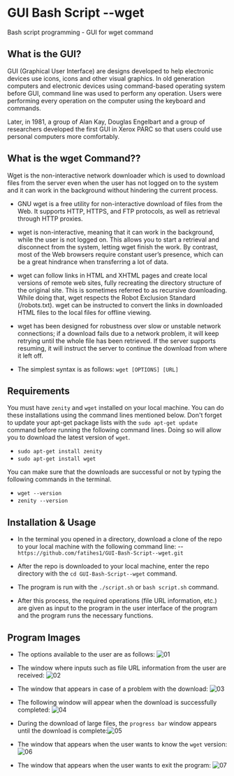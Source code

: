 ﻿# GUI Bash Script --wget

Bash script programming - GUI for wget command
## What is the GUI?

GUI (Graphical User Interface) are designs developed to help electronic devices use icons, icons and other visual graphics. In old generation computers and electronic devices using command-based operating system before GUI, command line was used to perform any operation. Users were performing every operation on the computer using the keyboard and commands.

Later, in 1981, a group of Alan Kay, Douglas Engelbart and a group of researchers developed the first GUI in Xerox PARC so that users could use personal computers more comfortably.

## What is the wget Command??


Wget is the non-interactive network downloader which is used to download files from the server even when the user has not logged on to the system and it can work in the background without hindering the current process.  

-   GNU wget is a free utility for non-interactive download of files from the Web. It supports HTTP, HTTPS, and FTP protocols, as well as retrieval through HTTP proxies.  
    
-   wget is non-interactive, meaning that it can work in the background, while the user is not logged on. This allows you to start a retrieval and disconnect from the system, letting wget finish the work. By contrast, most of the Web browsers require constant user’s presence, which can be a great hindrance when transferring a lot of data.  
    
-   wget can follow links in HTML and XHTML pages and create local versions of remote web sites, fully recreating the directory structure of the original site. This is sometimes referred to as recursive downloading. While doing that, wget respects the Robot Exclusion Standard (/robots.txt). wget can be instructed to convert the links in downloaded HTML files to the local files for offline viewing.  
    
-   wget has been designed for robustness over slow or unstable network connections; if a download fails due to a network problem, it will keep retrying until the whole file has been retrieved. If the server supports resuming, it will instruct the server to continue the download from where it left off.
- The simplest syntax is as follows: `wget [OPTIONS] [URL]`

## Requirements
You must have `zenity` and `wget` installed on your local machine. You can do these installations using the command lines mentioned below. Don't forget to update your apt-get package lists with the `sudo apt-get update` command before running the following command lines. Doing so will allow you to download the latest version of `wget`.

- `sudo apt-get install zenity`
- `sudo apt-get install wget`

You can make sure that the downloads are successful or not by typing the following commands in the terminal.

- `wget --version`
- `zenity --version`

## Installation & Usage

- In the terminal you opened in a directory, download a clone of the repo to your local machine with the following command line: 
-- `https://github.com/fatihes1/GUI-Bash-Script--wget.git`

- After the repo is downloaded to your local machine, enter the repo directory with the `cd GUI-Bash-Script--wget` command.
- The program is run with the `./script.sh` or `bash script.sh` command.
- After this process, the required operations (file URL information, etc.) are given as input to the program in the user interface of the program and the program runs the necessary functions.

## Program Images
- The options available to the user are as follows:
![01](https://user-images.githubusercontent.com/54971670/149222447-77844b5b-14b4-4580-aa13-de741ca3f0d0.PNG)
 
 - The window where inputs such as file URL information from the user are received:
 ![02](https://user-images.githubusercontent.com/54971670/149222454-33a7a839-ce95-4f28-bc60-e4fd886967e8.PNG)

- The window that appears in case of a problem with the download:
![03](https://user-images.githubusercontent.com/54971670/149222455-373778b5-664c-4278-97e2-dd1df306bef5.PNG)

- The following window will appear when the download is successfully completed:
![04](https://user-images.githubusercontent.com/54971670/149222456-e7b8c56b-7d37-4591-b359-a01c26bb3347.PNG)

- During the download of large files, the `progress bar` window appears until the download is complete:![05](https://user-images.githubusercontent.com/54971670/149222458-4216c467-4eeb-4dbb-9867-1af4fca8952c.PNG)

- The window that appears when the user wants to know the `wget` version:
![06](https://user-images.githubusercontent.com/54971670/149222459-e5f8c75c-464d-486d-9e36-137424a42c03.PNG)

- The window that appears when the user wants to exit the program:
![07](https://user-images.githubusercontent.com/54971670/149222461-cce8df13-92ba-4d9c-806b-ba56ecb8a77e.PNG)
